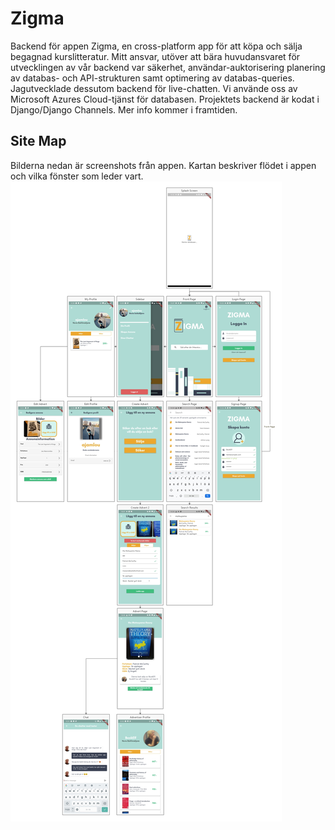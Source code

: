 # Zigma
Backend för appen Zigma, en cross-platform app för att köpa och sälja begagnad kurslitteratur. Mitt ansvar, utöver att bära huvudansvaret för utvecklingen av vår backend var säkerhet, användar-auktorisering planering av databas- och API-strukturen samt optimering av databas-queries. Jagutvecklade dessutom backend för live-chatten. Vi använde oss av Microsoft Azures Cloud-tjänst för databasen. Projektets backend är kodat i Django/Django Channels. Mer info kommer i framtiden.

## Site Map
Bilderna nedan är screenshots från appen. Kartan beskriver flödet i appen och vilka fönster som leder vart.
![sitemap](app-map.jpeg?raw=true "demo1")
